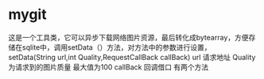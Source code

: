 # mygit
这是一个工具类，它可以异步下载网络图片资源，最后转化成bytearray，方便存储在sqlite中，调用setData（）方法，对方法中的参数进行设置，
 setData(String url,int Quality,RequestCallBack callBack)
 url 请求地址 
 Quality 为请求到的图片质量 最大值为100
 callBack 回调借口 有两个方法
 

